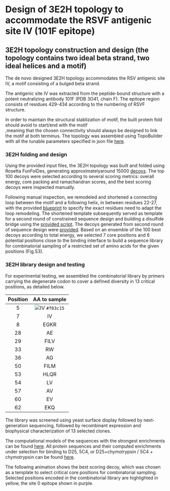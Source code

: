 # Design of 3E2H topology to accommodate the RSVF antigenic site IV (101F epitope) 
## 3E2H topology construction and design (the topology contains two ideal beta strand, two ideal helices and a motif) 
The de novo designed 3E2H topology accommodates the RSV antigenic site IV, a motif consisting of a bulged beta strand.  

The antigenic site IV was extracted from the peptide-bound structure with a potent neutralizing antibody 101F (PDB 3O41, chain F). The epitope region consists of residues 429-434 according to the numbering of RSVF structure.

In order to maintain the structural stablization of motif, the built protein fold should avoid to start/end with the motif  
,meaning that the chosen connectivity should always be designed to link the motif at both terminus. The topology was assembled using TopoBuilder with all the tunable parameters specified in json file [here](./1\)Foling_trajectory/3E2H.json). 

### 3E2H folding and design 
Using the provided input files, the 3E2H topology was built and folded using Rosetta FunFolDes, generating approximatelyaround 15000 [decoys](./1\)Foling_trajectory/B1E_C1E_C2H_A1E_A2H/3E2H_folding_design.csv). The top 100 decoys were selected according to several scoring metrics: overall energy, core packing and ramachandran scores, and the best scoring decoys were inspected manually. 

Following manual inspection, we remodeled and shortened a connecting loop between the motif and a following helix, in between residues 22-27, with the provided [blueprint](./2\)Remodel_fix_connection/3E2H_rd1_blueprint) to specify the exact residues need to adapt the loop remodeling. The shortened template subsequently served as template for a second round of 
constrained sequence design and building a disulfide bridge using the [provided script](./3\)Sequence_design_selection/3E2H_layerdesign_protocol.xml). The decoys generated from second round of sequence design were [provided](./3\)Sequence_design_selection/3E2H.minisilent.gz). Based on an ensemble of the 100 best decoys according to total energy, we selected 7 core positions and 6 potential positions close to the binding interface to build a sequence library for combinatorial sampling of a restricted set of amino acids for the given positions (Fig.S3). 

### 3E2H library design and testing 
For experimental testing, we assembled the combinatorial library by primers carrying the degenerate codon to cover a defined diversity in 13 critical positions, as detailed below.

| Position| AA to sample|
| :------:|:-----------:|
| 5       | ![IV](https://placehold.it/15/f03c15/000000?text=IV) `#f03c15`      |
| 7       | IV          |
| 8       | EGKR        |
| 28      | AE          | 
| 29      | FILV        | 
| 33      | RW          | 
| 36      | AG          | 
| 50      | FILM        |
| 53      | HLQR        |
| 54      | LV          | 
| 57      | AV          |
| 60      | EV          |
| 62      | EKQ         |


The library was screened using yeast surface display followed by next-generation sequencing, followed by recombinant expression and biophysical characterization of 13 selected clones. 

The computational models of the sequences with the strongest enrichments can be found [here](./output/pdb_files_of_best_models). All protein sequences and their computed enrichments under selection for binding to D25, 5C4, or D25+chymotrypsin / 5C4 + chymotrypsin can be found [here](./B1H_A1H_B2E_A2H/output/3H1L_02_sequences_enrichment.csv). 



The following animation shows the best scoring decoy, which was chosen as a template to select critical core positions for combinatorial sampling. Selected positions encoded in the combinatorial library are highlighted in yellow, the site 0 epitope shown in purple. 
